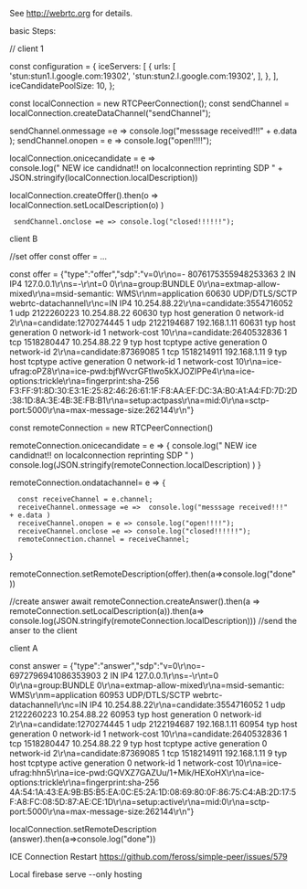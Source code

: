 See http://webrtc.org for details.


basic Steps:

// client 1

const configuration = {
  iceServers: [
    {
      urls: [
        'stun:stun1.l.google.com:19302',
        'stun:stun2.l.google.com:19302',
      ],
    },
  ],
  iceCandidatePoolSize: 10,
};

const localConnection = new RTCPeerConnection();
const sendChannel = localConnection.createDataChannel("sendChannel"); 

sendChannel.onmessage =e =>  console.log("messsage received!!!"  + e.data );
sendChannel.onopen = e => console.log("open!!!!");



localConnection.onicecandidate = e =>  
console.log(" NEW ice candidnat!! on localconnection reprinting SDP " +  
JSON.stringify(localConnection.localDescription))



localConnection.createOffer().then(o => localConnection.setLocalDescription(o) )



     sendChannel.onclose =e => console.log("closed!!!!!!");








client B

//set offer const offer = ...

const offer = {"type":"offer","sdp":"v=0\r\no=- 8076175355948253363 2 IN IP4 127.0.0.1\r\ns=-\r\nt=0 0\r\na=group:BUNDLE 0\r\na=extmap-allow-mixed\r\na=msid-semantic: WMS\r\nm=application 60630 UDP/DTLS/SCTP webrtc-datachannel\r\nc=IN IP4 10.254.88.22\r\na=candidate:3554716052 1 udp 2122260223 10.254.88.22 60630 typ host generation 0 network-id 2\r\na=candidate:1270274445 1 udp 2122194687 192.168.1.11 60631 typ host generation 0 network-id 1 network-cost 10\r\na=candidate:2640532836 1 tcp 1518280447 10.254.88.22 9 typ host tcptype active generation 0 network-id 2\r\na=candidate:87369085 1 tcp 1518214911 192.168.1.11 9 typ host tcptype active generation 0 network-id 1 network-cost 10\r\na=ice-ufrag:oPZ8\r\na=ice-pwd:bjfWvcrGFtlwo5kXJOZIPPe4\r\na=ice-options:trickle\r\na=fingerprint:sha-256 F3:FF:91:8D:30:E3:1E:25:82:46:26:61:1F:F8:AA:EF:DC:3A:B0:A1:A4:FD:7D:2D:38:1D:8A:3E:4B:3E:FB:B1\r\na=setup:actpass\r\na=mid:0\r\na=sctp-port:5000\r\na=max-message-size:262144\r\n"}

const remoteConnection = new RTCPeerConnection()

remoteConnection.onicecandidate = e =>  {
console.log(" NEW ice candidnat!! on localconnection reprinting SDP " )
 console.log(JSON.stringify(remoteConnection.localDescription) )
}

 
remoteConnection.ondatachannel= e => {

      const receiveChannel = e.channel;
      receiveChannel.onmessage =e =>  console.log("messsage received!!!"  + e.data )
      receiveChannel.onopen = e => console.log("open!!!!");
      receiveChannel.onclose =e => console.log("closed!!!!!!");
      remoteConnection.channel = receiveChannel;

}


remoteConnection.setRemoteDescription(offer).then(a=>console.log("done"))

//create answer
await remoteConnection.createAnswer().then(a => remoteConnection.setLocalDescription(a)).then(a=>
console.log(JSON.stringify(remoteConnection.localDescription)))
//send the anser to the client 	


client A

const answer = {"type":"answer","sdp":"v=0\r\no=- 6972796941086353903 2 IN IP4 127.0.0.1\r\ns=-\r\nt=0 0\r\na=group:BUNDLE 0\r\na=extmap-allow-mixed\r\na=msid-semantic: WMS\r\nm=application 60953 UDP/DTLS/SCTP webrtc-datachannel\r\nc=IN IP4 10.254.88.22\r\na=candidate:3554716052 1 udp 2122260223 10.254.88.22 60953 typ host generation 0 network-id 2\r\na=candidate:1270274445 1 udp 2122194687 192.168.1.11 60954 typ host generation 0 network-id 1 network-cost 10\r\na=candidate:2640532836 1 tcp 1518280447 10.254.88.22 9 typ host tcptype active generation 0 network-id 2\r\na=candidate:87369085 1 tcp 1518214911 192.168.1.11 9 typ host tcptype active generation 0 network-id 1 network-cost 10\r\na=ice-ufrag:hhn5\r\na=ice-pwd:GQVXZ7GAZUu/1+Mik/HEXoHX\r\na=ice-options:trickle\r\na=fingerprint:sha-256 4A:54:1A:43:EA:9B:B5:B5:EA:0C:E5:2A:1D:08:69:80:0F:86:75:C4:AB:2D:17:5F:A8:FC:08:5D:87:AE:CE:1D\r\na=setup:active\r\na=mid:0\r\na=sctp-port:5000\r\na=max-message-size:262144\r\n"}


localConnection.setRemoteDescription (answer).then(a=>console.log("done"))


ICE Connection Restart
https://github.com/feross/simple-peer/issues/579

Local
firebase serve --only hosting